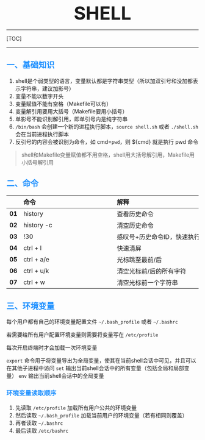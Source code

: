 <font size="7"><center>**SHELL**</center></font>

___

[TOC]

___

## <font color="1E90FF">一、基础知识</font>

1. shell是个弱类型的语言，变量默认都是字符串类型（所以加双引号和没加都表示字符串，建议加影号）
1. 变量不能以数字开头
1. 变量赋值不能有空格（Makefile可以有）
1. 变量解引用要用大括号（Makefile要用小括号）
1. 单影号不能识别解引用，即单引号内是纯字符串
1. `/bin/bash` 会创建一个新的进程执行脚本，`source shell.sh` 或者 `./shell.sh` 会在当前进程执行脚本
1. 反引号的内容会被识别为命令，如 cmd=`pwd`，则 ${cmd} 就是执行 pwd 命令

> shell和Makefile变量赋值都不用空格，shell用大括号解引用，Makefile用小括号解引用


## <font color="1E90FF">二、命令</font>

|   |<div style="width:229px">命令</div>|<div style="width:521px">解释</div>|
|---|:---|:---|
|**01**|history|查看历史命令|
|**02**|history -c|清空历史命令|
|**03**|!30|感叹号+历史命令ID，快速执行历史命令|
|**04**|ctrl + l|快速清屏|
|**05**|ctrl + a/e|光标跳至最前/后|
|**06**|ctrl + u/k|清空光标前/后的所有字符|
|**07**|ctrl + w|清空光标前一个字符串|


## <font color="1E90FF">三、环境变量</font>

每个用户都有自己的环境变量配置文件 `~/.bash_profile` 或者 `~/.bashrc`

若需要给所有用户配置环境变量则需要将变量写在 `/etc/profile` 

每次开启终端时才会加载一次环境变量

`export` 命令用于将变量导出为全局变量，使其在当前shell会话中可见，并且可以在其他子进程中访问
`set` 输出当前shell会话中的所有变量（包括全局和局部变量）
`env` 输出当前shell会话中的全局变量

### <font color="1E90FF">环境变量读取顺序</font>

1. 先读取 `/etc/profile` 加载所有用户公共的环境变量
1. 然后读取 `~/.bash_profile` 加载当前用户的环境变量（若有相同则覆盖）
1. 再者读取 `~/.bashrc`
1. 最后读取 `/etc/bashrc`
